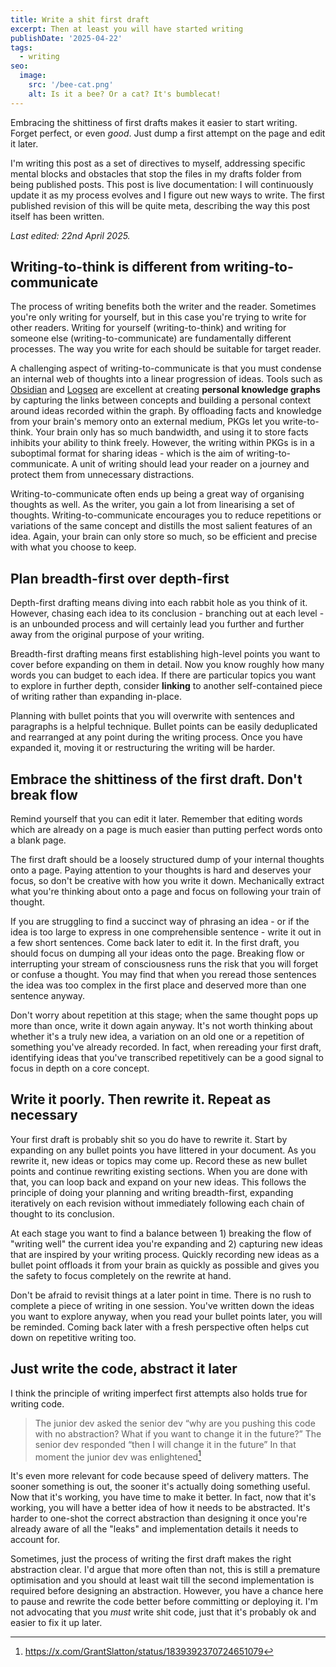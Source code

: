 ```yaml
---
title: Write a shit first draft
excerpt: Then at least you will have started writing
publishDate: '2025-04-22'
tags:
  - writing
seo:
  image:
    src: '/bee-cat.png'
    alt: Is it a bee? Or a cat? It's bumblecat!
---
```


Embracing the shittiness of first drafts makes it easier to start writing. Forget perfect, or even _good_. Just dump a first attempt on the page and edit it later.

I'm writing this post as a set of directives to myself, addressing specific mental blocks and obstacles that stop the files in my drafts folder from being published posts. This post is live documentation: I will continuously update it as my process evolves and I figure out new ways to write. The first published revision of this will be quite meta, describing the way this post itself has been written.

_Last edited: 22nd April 2025._

## Writing-to-think is different from writing-to-communicate

The process of writing benefits both the writer and the reader. Sometimes you're only writing for yourself, but in this case you're trying to write for other readers. Writing for yourself (writing-to-think) and writing for someone else (writing-to-communicate) are fundamentally different processes. The way you write for each should be suitable for target reader.

A challenging aspect of writing-to-communicate is that you must condense an internal web of thoughts into a linear progression of ideas. Tools such as [Obsidian](https://obsidian.md) and [Logseq](https://logseq.com) are excellent at creating **personal knowledge graphs** by capturing the links between concepts and building a personal context around ideas recorded within the graph. By offloading facts and knowledge from your brain's memory onto an external medium, PKGs let you write-to-think. Your brain only has so much bandwidth, and using it to store facts inhibits your ability to think freely. However, the writing within PKGs is in a suboptimal format for sharing ideas - which is the aim of writing-to-communicate. A unit of writing should lead your reader on a journey and protect them from unnecessary distractions.

Writing-to-communicate often ends up being a great way of organising thoughts as well. As the writer, you gain a lot from linearising a set of thoughts. Writing-to-communicate encourages you to reduce repetitions or variations of the same concept and distills the most salient features of an idea. Again, your brain can only store so much, so be efficient and precise with what you choose to keep.

## Plan breadth-first over depth-first

Depth-first drafting means diving into each rabbit hole as you think of it. However, chasing each idea to its conclusion - branching out at each level - is an unbounded process and will certainly lead you further and further away from the original purpose of your writing.

Breadth-first drafting means first establishing high-level points you want to cover before expanding on them in detail. Now you know roughly how many words you can budget to each idea. If there are particular topics you want to explore in further depth, consider **linking** to another self-contained piece of writing rather than expanding in-place.

Planning with bullet points that you will overwrite with sentences and paragraphs is a helpful technique. Bullet points can be easily deduplicated and rearranged at any point during the writing process. Once you have expanded it, moving it or restructuring the writing will be harder.

## Embrace the shittiness of the first draft. Don't break flow

Remind yourself that you can edit it later. Remember that editing words which are already on a page is much easier than putting perfect words onto a blank page.

The first draft should be a loosely structured dump of your internal thoughts onto a page. Paying attention to your thoughts is hard and deserves your focus, so don't be creative with how you write it down. Mechanically extract what you're thinking about onto a page and focus on following your train of thought.

If you are struggling to find a succinct way of phrasing an idea - or if the idea is too large to express in one comprehensible sentence - write it out in a few short sentences. Come back later to edit it. In the first draft, you should focus on dumping all your ideas onto the page. Breaking flow or interrupting your stream of consciousness runs the risk that you will forget or confuse a thought. You may find that when you reread those sentences the idea was too complex in the first place and deserved more than one sentence anyway.

Don't worry about repetition at this stage; when the same thought pops up more than once, write it down again anyway. It's not worth thinking about whether it's a truly new idea, a variation on an old one or a repetition of something you've already recorded. In fact, when rereading your first draft, identifying ideas that you've transcribed repetitively can be a good signal to focus in depth on a core concept.

## Write it poorly. Then rewrite it. Repeat as necessary

Your first draft is probably shit so you do have to rewrite it. Start by expanding on any bullet points you have littered in your document. As you rewrite it, new ideas or topics may come up. Record these as new bullet points and continue rewriting existing sections. When you are done with that, you can loop back and expand on your new ideas. This follows the principle of doing your planning and writing breadth-first, expanding iteratively on each revision without immediately following each chain of thought to its conclusion.

At each stage you want to find a balance between 1) breaking the flow of "writing well" the current idea you're expanding and 2) capturing new ideas that are inspired by your writing process. Quickly recording new ideas as a bullet point offloads it from your brain as quickly as possible and gives you the safety to focus completely on the rewrite at hand.

Don't be afraid to revisit things at a later point in time. There is no rush to complete a piece of writing in one session. You've written down the ideas you want to explore anyway, when you read your bullet points later, you will be reminded. Coming back later with a fresh perspective often helps cut down on repetitive writing too.

## Just write the code, abstract it later

I think the principle of writing imperfect first attempts also holds true for writing code.

> The junior dev asked the senior dev “why are you pushing this code with no abstraction? What if you want to change it in the future?”
> The senior dev responded “then I will change it in the future”
> In that moment the junior dev was enlightened[^1]

It's even more relevant for code because speed of delivery matters. The sooner something is out, the sooner it's actually doing something useful. Now that it's working, you have time to make it better. In fact, now that it's working, you will have a better idea of how it needs to be abstracted. It's harder to one-shot the correct abstraction than designing it once you're already aware of all the "leaks" and implementation details it needs to account for.

Sometimes, just the process of writing the first draft makes the right abstraction clear. I'd argue that more often than not, this is still a premature optimisation and you should at least wait till the second implementation is required before designing an abstraction. However, you have a chance here to pause and rewrite the code better before committing or deploying it. I'm not advocating that you _must_ write shit code, just that it's probably ok and easier to fix it up later.

[^1]: https://x.com/GrantSlatton/status/1839392370724651079
